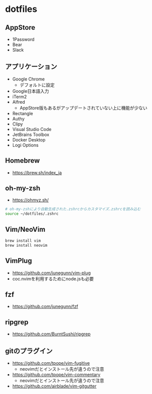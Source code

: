 # dotfiles

## AppStore

* 1Password
* Bear
* Slack

## アプリケーション

* Google Chrome
  * デフォルトに設定
* Google日本語入力
* iTerm2
* Alfred
  * AppStore版もあるがアップデートされていない上に機能が少ない
* Rectangle
* Authy
* Clipy
* Visual Studio Code
* JetBrains Toolbox
* Docker Desktop
* Logi Options

## Homebrew

* https://brew.sh/index_ja

## oh-my-zsh

* https://ohmyz.sh/

```bash
# oh-my-zshにより自動生成された.zshrcからカスタマイズ.zshrcを読み込む
source ~/dotfiles/.zshrc
```

## Vim/NeoVim

```bash
brew install vim
brew install neovim
```

## VimPlug

* https://github.com/junegunn/vim-plug
* coc.nvimを利用するためにnode.jsも必要

## fzf

* https://github.com/junegunn/fzf

## ripgrep

* https://github.com/BurntSushi/ripgrep

## gitのプラグイン

* https://github.com/tpope/vim-fugitive
  * neovimだとインストール先が違うので注意
* https://github.com/tpope/vim-commentary
  * neovimだとインストール先が違うので注意
* https://github.com/airblade/vim-gitgutter
